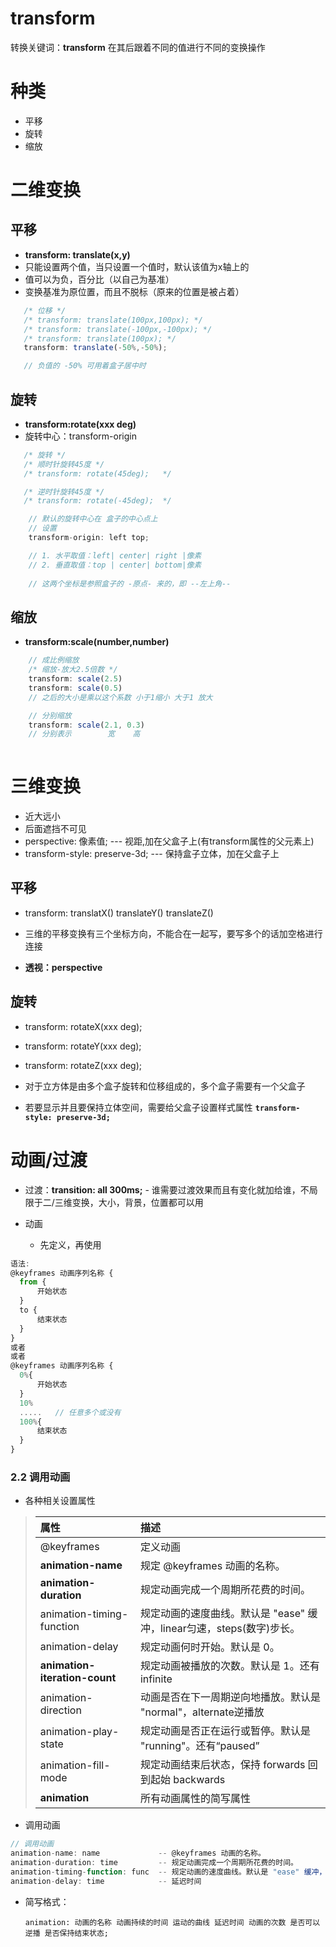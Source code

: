 # transform

转换关键词：**transform** 在其后跟着不同的值进行不同的变换操作



# 种类

- 平移
- 旋转
- 缩放





# 二维变换

## 平移

- **transform: translate(x,y)**
- 只能设置两个值，当只设置一个值时，默认该值为x轴上的
- 值可以为负，百分比（以自己为基准）
- 变换基准为原位置，而且不脱标（原来的位置是被占着）

```js
   /* 位移 */
   /* transform: translate(100px,100px); */
   /* transform: translate(-100px,-100px); */
   /* transform: translate(100px); */
   transform: translate(-50%,-50%);

   // 负值的 -50% 可用着盒子居中时
```







## 旋转

- **transform:rotate(xxx deg)**
- 旋转中心：transform-origin

```js
   /* 旋转 */
   /* 顺时针旋转45度 */
   /* transform: rotate(45deg);   */

   /* 逆时针旋转45度 */
   /* transform: rotate(-45deg);  */

	// 默认的旋转中心在 盒子的中心点上
	// 设置 
	transform-origin: left top;

	// 1. 水平取值：left| center| right |像素
	// 2. 垂直取值：top | center| bottom|像素
	
	// 这两个坐标是参照盒子的 -原点- 来的，即 --左上角--
```





## 缩放

- **transform:scale(number,number)**

```js
	// 成比例缩放 
	/* 缩放-放大2.5倍数 */
	transform: scale(2.5)
	transform: scale(0.5)
	// 之后的大小是乘以这个系数 小于1缩小 大于1 放大

	// 分别缩放
	transform: scale(2.1, 0.3)
	// 分别表示        宽    高
	
```





# 三维变换

- 近大远小
- 后面遮挡不可见
- perspective: 像素值;                                  --- 视距,加在父盒子上(有transform属性的父元素上)
- transform-style: preserve-3d;                    --- 保持盒子立体，加在父盒子上



## 平移

- transform: translatX() translateY() translateZ()
- 三维的平移变换有三个坐标方向，不能合在一起写，要写多个的话加空格进行连接

- **透视：perspective**



## 旋转

- transform: rotateX(xxx deg); 
- transform: rotateY(xxx deg); 
- transform: rotateZ(xxx deg); 



- 对于立方体是由多个盒子旋转和位移组成的，多个盒子需要有一个父盒子
- 若要显示并且要保持立体空间，需要给父盒子设置样式属性 **`transform-style: preserve-3d; `** 





# 动画/过渡

- 过渡：**transition: all 300ms;**          - 谁需要过渡效果而且有变化就加给谁，不局限于二/三维变换，大小，背景，位置都可以用





- 动画
  - 先定义，再使用

```js
语法:
@keyframes 动画序列名称 {
  from {
      开始状态
  }  
  to {
      结束状态
  }
}
或者
或者
@keyframes 动画序列名称 {
  0%{
      开始状态
  }
  10%
  .....   // 任意多个或没有
  100%{
      结束状态
  }
}
```





### 2.2 调用动画

- 各种相关设置属性

> | 属性                          | 描述                                                         |
> | :---------------------------- | :----------------------------------------------------------- |
> | @keyframes                    | 定义动画                                                     |
> | **animation-name**            | 规定 @keyframes 动画的名称。                                 |
> | **animation-duration**        | 规定动画完成一个周期所花费的时间。                           |
> | animation-timing-function     | 规定动画的速度曲线。默认是 "ease" 缓冲，linear匀速，steps(数字)步长。 |
> | animation-delay               | 规定动画何时开始。默认是 0。                                 |
> | **animation-iteration-count** | 规定动画被播放的次数。默认是 1。还有 infinite                |
> | animation-direction           | 动画是否在下一周期逆向地播放。默认是 "normal"，alternate逆播放 |
> | animation-play-state          | 规定动画是否正在运行或暂停。默认是 "running"。还有“paused”   |
> | animation-fill-mode           | 规定动画结束后状态，保持 forwards 回到起始 backwards         |
> | **animation**                 | 所有动画属性的简写属性                                       |

- 调用动画

```js
// 调用动画
animation-name: name             -- @keyframes 动画的名称。
animation-duration: time         -- 规定动画完成一个周期所花费的时间。
animation-timing-function: func  -- 规定动画的速度曲线。默认是 "ease" 缓冲，linear匀速，steps(数字)步长。
animation-delay: time            -- 延迟时间
```



- 简写格式：

  ```
  animation: 动画的名称 动画持续的时间 运动的曲线 延迟时间 动画的次数 是否可以逆播 是否保持结束状态;
  ```

